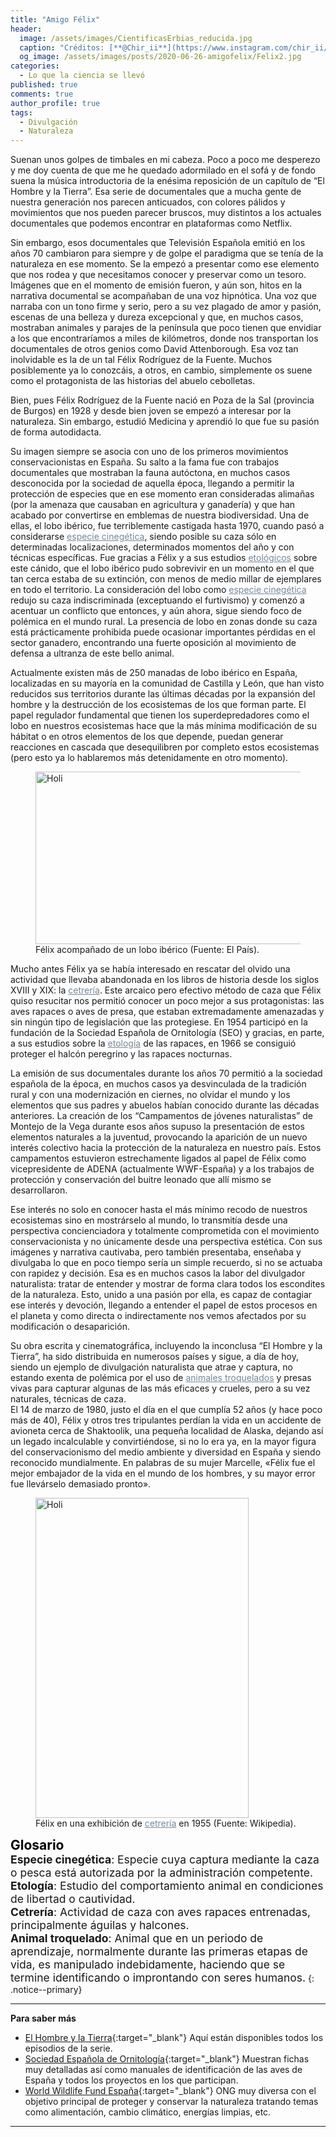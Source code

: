 ```yaml
---
title: "Amigo Félix"
header:
  image: /assets/images/CientificasErbias_reducida.jpg
  caption: "Créditos: [**@Chir_ii**](https://www.instagram.com/chir_ii/?hl=en)"
  og_image: /assets/images/posts/2020-06-26-amigofelix/Felix2.jpg
categories:
  - Lo que la ciencia se llevó
published: true
comments: true
author_profile: true
tags:
  - Divulgación
  - Naturaleza
--- 
```


Suenan unos golpes de timbales en mi cabeza. Poco a poco me desperezo y me doy cuenta de que me he quedado adormilado en el sofá y de fondo suena la música introductoria de la enésima reposición de un capítulo de “El Hombre y la Tierra”. Esa serie de documentales que a mucha gente de nuestra generación nos parecen anticuados, con colores pálidos y movimientos que nos pueden parecer bruscos, muy distintos a los actuales documentales que podemos encontrar en plataformas como Netflix.   

Sin embargo, esos documentales que Televisión Española emitió en los años 70 cambiaron para siempre y de golpe el paradigma que se tenía de la naturaleza en ese momento. Se la empezó a presentar como ese elemento que nos rodea y que necesitamos conocer y preservar como un tesoro.   
Imágenes que en el momento de emisión fueron, y aún son, hitos en la narrativa documental se acompañaban de una voz hipnótica. Una voz que narraba con un tono firme y serio, pero a su vez plagado de amor y pasión, escenas de una belleza y dureza excepcional y que, en muchos casos, mostraban animales y parajes de la península que poco tienen que envidiar a los que encontraríamos a miles de kilómetros, donde nos transportan los documentales de otros genios como David Attenborough. Esa voz tan inolvidable es la de un tal Félix Rodríguez de la Fuente. Muchos posiblemente ya lo conozcáis, a otros, en cambio, simplemente os suene como el protagonista de las historias del abuelo cebolletas.   

Bien, pues Félix Rodríguez de la Fuente nació en Poza de la Sal (provincia de Burgos) en 1928 y desde bien joven se empezó a interesar por la naturaleza. Sin embargo, estudió Medicina y aprendió lo que fue su pasión de forma autodidacta.   

Su imagen siempre se asocia con uno de los primeros movimientos conservacionistas en España. Su salto a la fama fue con trabajos documentales que mostraban la fauna autóctona, en muchos casos desconocida por la sociedad de aquella época, llegando a permitir la protección de especies que en ese momento eran consideradas alimañas (por la amenaza que causaban en agricultura y ganadería) y que han acabado por convertirse en emblemas de nuestra biodiversidad. Una de ellas, el lobo ibérico, fue terriblemente castigada hasta 1970, cuando pasó a considerarse <a style="color:lightslategray" href="https://cientificaserbias.github.io/blog/lo%20que%20la%20ciencia%20se%20llev%C3%B3/amigofelix/index.html#target">especie cinegética</a>, siendo posible su caza sólo en determinadas localizaciones, determinados momentos del año y con técnicas específicas. Fue gracias a Félix y a sus estudios <a style="color:lightslategray" href="https://cientificaserbias.github.io/blog/lo%20que%20la%20ciencia%20se%20llev%C3%B3/amigofelix/index.html#target">etológicos</a> sobre este cánido, que el lobo ibérico pudo sobrevivir en un momento en el que tan cerca estaba de su extinción, con menos de medio millar de ejemplares en todo el territorio. La consideración del lobo como <a style="color:lightslategray" href="https://cientificaserbias.github.io/blog/lo%20que%20la%20ciencia%20se%20llev%C3%B3/amigofelix/index.html#target">especie cinegética</a> redujo su caza indiscriminada (exceptuando el furtivismo) y comenzó a acentuar un conflicto que entonces, y aún ahora, sigue siendo foco de polémica en el mundo rural. La presencia de lobo en zonas donde su caza está prácticamente prohibida puede ocasionar importantes pérdidas en el sector ganadero, encontrando una fuerte oposición al movimiento de defensa a ultranza de este bello animal.   

Actualmente existen más de 250 manadas de lobo ibérico en España, localizadas en su mayoría en la comunidad de Castilla y León, que han visto reducidos sus territorios durante las últimas décadas por la expansión del hombre y la destrucción de los ecosistemas de los que forman parte. El papel regulador fundamental que tienen los superdepredadores como el lobo en nuestros ecosistemas hace que la más mínima modificación de su hábitat o en otros elementos de los que depende, puedan generar reacciones en cascada que desequilibren por completo estos ecosistemas (pero esto ya lo hablaremos más detenidamente en otro momento).


<figure>
	<img src="{{ site.url }}{{ site.baseurl }}/assets/images/posts/2020-06-26-amigofelix/Felix1.jpg" alt="Holi" style="width:490px; height:276px">
	<figcaption> Félix acompañado de un lobo ibérico (Fuente: El País).</figcaption>
</figure>

Mucho antes Félix ya se había interesado en rescatar del olvido una actividad que llevaba abandonada en los libros de historia desde los siglos XVIII y XIX: la <a style="color:lightslategray" href="https://cientificaserbias.github.io/blog/lo%20que%20la%20ciencia%20se%20llev%C3%B3/amigofelix/index.html#target">cetrería</a>. Este arcaico pero efectivo método de caza que Félix quiso resucitar nos permitió conocer un poco mejor a sus protagonistas: las aves rapaces o aves de presa, que estaban extremadamente amenazadas y sin ningún tipo de legislación que las protegiese. En 1954 participó en la fundación de la Sociedad Española de Ornitología (SEO) y gracias, en parte, a sus estudios sobre la <a style="color:lightslategray" href="https://cientificaserbias.github.io/blog/lo%20que%20la%20ciencia%20se%20llev%C3%B3/amigofelix/index.html#target">etología</a> de las rapaces, en 1966 se consiguió proteger el halcón peregrino y las rapaces nocturnas.   

La emisión de sus documentales durante los años 70 permitió a la sociedad española de la época, en muchos casos ya desvinculada de la tradición rural y con una modernización en ciernes, no olvidar el mundo y los elementos que sus padres y abuelos habían conocido durante las décadas anteriores. La creación de los “Campamentos de jóvenes naturalistas” de Montejo de la Vega durante esos años supuso la presentación de estos elementos naturales a la juventud, provocando la aparición de un nuevo interés colectivo hacia la protección de la naturaleza en nuestro país. Estos campamentos estuvieron estrechamente ligados al papel de Félix como vicepresidente de ADENA (actualmente WWF-España) y a los trabajos de protección y conservación del buitre leonado que allí mismo se desarrollaron.   

Ese interés no solo en conocer hasta el más mínimo recodo de nuestros ecosistemas sino en mostrárselo al mundo, lo transmitía desde una perspectiva concienciadora y totalmente comprometida con el movimiento conservacionista y no únicamente desde una perspectiva estética. Con sus imágenes y narrativa cautivaba, pero también presentaba, enseñaba y divulgaba lo que en poco tiempo sería un simple recuerdo, si no se actuaba con rapidez y decisión. Esa es en muchos casos la labor del divulgador naturalista: tratar de entender y mostrar de forma clara todos los escondites de la naturaleza. Esto, unido a una pasión por ella, es capaz de contagiar ese interés y devoción, llegando a entender el papel de estos procesos en el planeta y como directa o indirectamente nos vemos afectados por su modificación o desaparición.   

Su obra escrita y cinematográfica, incluyendo la inconclusa “El Hombre y la Tierra”, ha sido distribuida en numerosos países y sigue, a día de hoy, siendo un ejemplo de divulgación naturalista que atrae y captura, no estando exenta de polémica por el uso de <a style="color:lightslategray" href="https://cientificaserbias.github.io/blog/lo%20que%20la%20ciencia%20se%20llev%C3%B3/amigofelix/index.html#target">animales troquelados</a> y presas vivas para capturar algunas de las más eficaces y crueles, pero a su vez naturales, técnicas de caza.   
El 14 de marzo de 1980, justo el día en el que cumplía 52 años (y hace poco más de 40), Félix y otros tres tripulantes perdían la vida en un accidente de avioneta cerca de Shaktoolik, una pequeña localidad de Alaska, dejando así un legado incalculable y convirtiéndose, si no lo era ya, en la mayor figura del conservacionismo del medio ambiente y diversidad en España y siendo reconocido mundialmente. En palabras de su mujer Marcelle, «Félix fue el mejor embajador de la vida en el mundo de los hombres, y su mayor error fue llevárselo demasiado pronto».


<figure>
	<img src="{{ site.url }}{{ site.baseurl }}/assets/images/posts/2020-06-26-amigofelix/Felix3.jpg" alt="Holi" style="width:341px; height:512px">   
	<figcaption>Félix en una exhibición de <a style="color:lightslategray" href="https://cientificaserbias.github.io/blog/lo%20que%20la%20ciencia%20se%20llev%C3%B3/amigofelix/index.html#target">cetrería</a> en 1955 (Fuente: Wikipedia).</figcaption>
</figure>

<span style="font-size:1.5em"><a id="target" style= "color:black"><b>Glosario</b></a></span>
&nbsp;   
<span style="font-size:1.25em">**Especie cinegética**: Especie cuya captura mediante la caza o pesca está autorizada por la administración competente.   
**Etología**: Estudio del comportamiento animal en condiciones de libertad o cautividad.   
**Cetrería**: Actividad de caza con aves rapaces entrenadas, principalmente águilas y halcones.   
**Animal troquelado**: Animal que en un periodo de aprendizaje, normalmente durante las primeras etapas de vida, es manipulado indebidamente, haciendo que se termine identificando o improntando con seres humanos.</span>
{: .notice--primary} 
     
---
**Para saber más**
* [El Hombre y la Tierra](https://www.rtve.es/alacarta/videos/el-hombre-y-la-tierra/){:target="_blank"} Aquí están disponibles todos los episodios de la serie.
* [Sociedad Española de Ornitología](https://www.seo.org/){:target="_blank"} Muestran fichas muy detalladas así como manuales de identificación de las aves de España y todos los proyectos en los que participan.
* [World Wildlife Fund España](https://www.wwf.es/){:target="_blank"} ONG muy diversa con el objetivo principal de proteger y conservar la naturaleza tratando temas como alimentación, cambio climático, energías limpias, etc.

---

